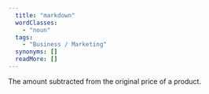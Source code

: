 ```yaml
---
  title: "markdown"
  wordClasses: 
    - "noun"
  tags: 
    - "Business / Marketing"
  synonyms: []
  readMore: []
---
```

The amount subtracted from the original price of a product.
